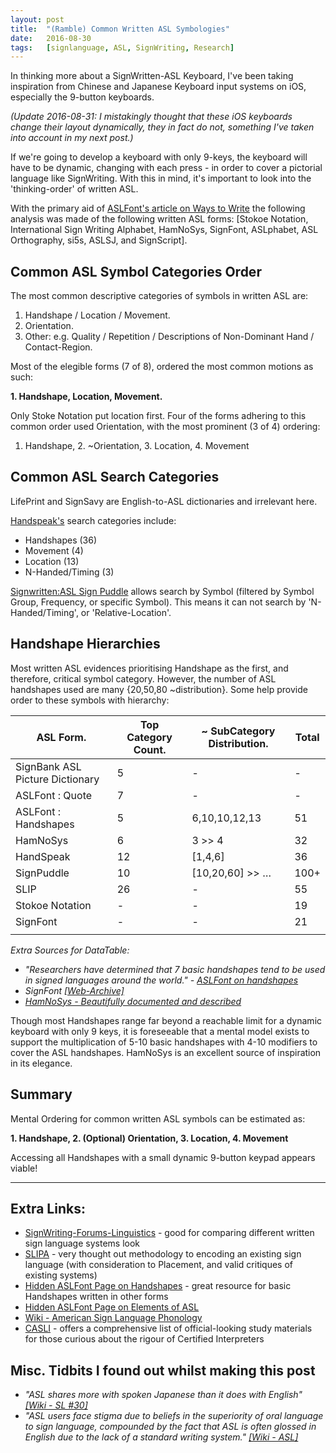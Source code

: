 ```yaml
---
layout:	post
title:	"(Ramble) Common Written ASL Symbologies"
date:	2016-08-30
tags:	[signlanguage, ASL, SignWriting, Research]
---
```


In thinking more about a SignWritten-ASL Keyboard, I've been taking inspiration from Chinese and Japanese Keyboard input systems on iOS, especially the 9-button keyboards.

_(Update 2016-08-31: I mistakingly thought that these iOS keyboards change their layout dynamically, they in fact do not, something I've taken into account in my next post.)_

If we're going to develop a keyboard with only 9-keys, the keyboard will have to be dynamic, changing with each press - in order to cover a pictorial language like SignWriting. With this in mind, it's important to look into the 'thinking-order' of written ASL.

With the primary aid of [ASLFont's article on Ways to Write](https://aslfont.github.io/Symbol-Font-For-ASL/ways-to-write.html) the following analysis was made of the following written ASL forms: [Stokoe Notation, International Sign Writing Alphabet, HamNoSys, SignFont, ASLphabet, ASL Orthography, si5s, ASLSJ, and SignScript].

## Common ASL Symbol Categories Order

The most common descriptive categories of symbols in written ASL are:

1. Handshape / Location / Movement.
2. Orientation.
3. Other: e.g. Quality / Repetition / Descriptions of Non-Dominant Hand / Contact-Region.

Most of the elegible forms (7 of 8), ordered the most common motions as such:

**1. Handshape, Location, Movement.**

Only Stoke Notation put location first. Four of the forms adhering to this common order used Orientation, with the most prominent (3 of 4) ordering:

1. Handshape, 2. ~Orientation, 3. Location, 4. Movement

## Common ASL Search Categories

LifePrint and SignSavy are English-to-ASL dictionaries and irrelevant here.

[Handspeak's](http://www.handspeak.com/word/asl-eng/) search categories include:

- Handshapes (36)
- Movement (4)
- Location (13)
- N-Handed/Timing (3)

[Signwritten:ASL Sign Puddle](http://www.signbank.org/signpuddle2.0/index.php?ui=1&sgn=4) allows search by Symbol (filtered by Symbol Group, Frequency, or specific Symbol). This means it can not search by 'N-Handed/Timing', or 'Relative-Location'.

## Handshape Hierarchies

Most written ASL evidences prioritising Handshape as the first, and therefore, critical symbol category. However, the number of ASL handshapes used are many {20,50,80 ~distribution}. Some help provide order to these symbols with hierarchy:

| ASL Form.                       | Top Category Count. | ~ SubCategory Distribution. | Total | 
|---------------------------------|---------------------|-----------------------------|-------| 
| SignBank ASL Picture Dictionary | 5                   | -                           | -     | 
| ASLFont : Quote                 | 7                   | -                           | -     | 
| ASLFont : Handshapes            | 5                   | 6,10,10,12,13               | 51    | 
| HamNoSys                        | 6                   | 3 >> 4                      | 32    | 
| HandSpeak                       | 12                  | [1,4,6]                     | 36    | 
| SignPuddle                      | 10                  | [10,20,60] >> …             | 100+  | 
| SLIP                            | 26                  | -                           | 55    | 
| Stokoe Notation                 | -                   | -                           | 19    | 
| SignFont                        | -                   | -                           | 21    | 
|                                 |                     |                             |       | 


_Extra Sources for DataTable:_

- _"Researchers have determined that 7 basic handshapes tend to be used in signed languages around the world." - [ASLFont on handshapes](https://aslfont.github.io/Symbol-Font-For-ASL/asl/handshapes.html)_
- _SignFont [[Web-Archive]](http://web.archive.org/web/20010220205256/http://members.home.net/dnewkirk/signfont/charchrt.htm)_
- _[HamNoSys - Beautifully documented and described](http://www.sign-lang.uni-hamburg.de/dgs-korpus/index.php/hamnosys-97.html)_

Though most Handshapes range far beyond a reachable limit for a dynamic keyboard with only 9 keys, it is foreseeable that a mental model exists to support the multiplication of 5-10 basic handshapes with 4-10 modifiers to cover the ASL handshapes. HamNoSys is an excellent source of inspiration in its elegance.

## Summary

Mental Ordering for common written ASL symbols can be estimated as:

**1. Handshape, 2. (Optional) Orientation, 3. Location, 4. Movement**

Accessing all Handshapes with a small dynamic 9-button keypad appears viable!

---

## Extra Links:

- [SignWriting-Forums-Linguistics](http://signwriting.org/forums/linguistics/ling001.html) - good for comparing different written sign language systems look
- [SLIPA](http://dedalvs.com/slipa.html#intro) - very thought out methodology to encoding an existing sign language (with consideration to Placement, and valid critiques of existing systems)
- [Hidden ASLFont Page on Handshapes](https://aslfont.github.io/Symbol-Font-For-ASL/asl/handshapes.html) - great resource for basic Handshapes written in other forms
- [Hidden ASLFont Page on Elements of ASL](https://aslfont.github.io/Symbol-Font-For-ASL/elements-of-asl.html)
- [Wiki - American Sign Language Phonology](https://en.wikipedia.org/wiki/American_Sign_Language_phonology)
- [CASLI](http://www.casli.org) - offers a comprehensive list of official-looking study materials for those curious about the rigour of Certified Interpreters


## Misc. Tidbits I found out whilst making this post

- _"ASL shares more with spoken Japanese than it does with English" [[Wiki - SL #30]](https://en.wikipedia.org/wiki/Sign_language#cite_note-30)_
- _"ASL users face stigma due to beliefs in the superiority of oral language to sign language, compounded by the fact that ASL is often glossed in English due to the lack of a standard writing system." [[Wiki - ASL]](https://en.wikipedia.org/wiki/American_Sign_Language)_












